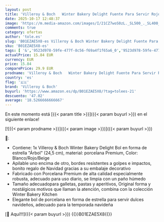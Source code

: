 ```yaml
---
layout: post
title: 'Villeroy & Boch   Winter Bakery Delight Fuente Para Servir Rojo  Apto Para Microondas  Navidad  Decoración  Cuenco Ceramica  Bol  Bowl Ceramica  Premium Porcelain'
date: 2025-10-17 12:48:37
image: 'https://m.media-amazon.com/images/I/21CZ7woS0zL._SL500_._SL400_.jpg'
comments: true
category: ofertas
author: 'tole.es'
slug: 'B01EZAE5X8-es Villeroy & Boch Winter Bakery Delight Fuente Para Servir...'
sku: 'B01EZAE5X8-es'
tags: [ '&','9523d978-59fe-477f-8c56-f69a4f1f65a6_0','9523d978-59fe-477f-8c56-f69a4f1f65a6_5401','Arborist Merchandising Root','Cubertería, vajilla y cristalería','Cuencos de postre','Cuencos y tazones','Decoración de temporada','Decoración del hogar','Hogar y cocina','Outlet de Hogar & cocina','Piezas de vajilla','Self Service','Special Features Stores','Vajilla','boch','navidad','villeroy','villeroy & boch','🇪🇸', ]
actualPrice: 15.84 EUR
currency: EUR
price: 15.84
comparePrice: 29.9 EUR
prodname: 'Villeroy & Boch   Winter Bakery Delight Fuente Para Servir Rojo  Apto Para Microondas  Navidad  Decoración  Cuenco Ceramica  Bol  Bowl Ceramica  Premium Porcelain'
country: 'es'
flag: '🇪🇸'
brand: 'Villeroy & Boch'
buyurl: 'https://www.amazon.es/dp/B01EZAE5X8/?tag=tolees-21'
descuento: '47.02'
average: '18.5266666666667'
---
```


En este momento está [{{< param title >}}]({{< param buyurl >}}) en el siguiente enlace!

[![{{< param prodname >}}]({{< param image >}})]({{< param buyurl >}})

🔎:

- Contiene: 1x Villeroy & Boch Winter Bakery Delight Bol en forma de estrella "Árbol" (24,5 cm), material: porcelana Premium, Color: Blanco/Rojo/Beige
- Apilable uno encima de otro, bordes resistentes a golpes e impactos, bonito regalo de Navidad gracias a su embalaje decorativo
- Fabricado con Porcelana Premium de alta calidad especialmente robusta, adecuado para uso diario, se limpia con un paño húmedo
- Tamaño adecuadopara galletas, pastas y aperitivos, Original forma y nostálgicos motivos que llaman la atención, combina con la colección Winter Bakery Kitchen
- Elegante bol de porcelana en forma de estrella para servir dulces navideños, adecuado para la temporada navideña

[🛒 Aquí!!!]({{< param buyurl >}})
{{<world>}}B01EZAE5X8{{</world>}}
